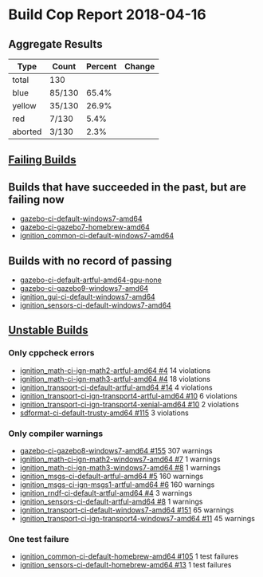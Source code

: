 # Build Cop Report 2018-04-16

## Aggregate Results
| Type | Count | Percent | Change |
|--|--|--|--|
| total | 130 | |  |
| blue | 85/130 | 65.4% |  |
| yellow | 35/130 | 26.9% |  |
| red | 7/130 | 5.4% |  |
| aborted | 3/130 | 2.3% |  |

## [Failing Builds](https://build.osrfoundation.org/view/main/view/BuildCopFail/)

## Builds that have succeeded in the past, but are failing now

* [gazebo-ci-default-windows7-amd64](https://build.osrfoundation.org/job/gazebo-ci-default-windows7-amd64)
* [gazebo-ci-gazebo7-homebrew-amd64](https://build.osrfoundation.org/job/gazebo-ci-gazebo7-homebrew-amd64)
* [ignition_common-ci-default-windows7-amd64](https://build.osrfoundation.org/job/ignition_common-ci-default-windows7-amd64)

## Builds with no record of passing
* [gazebo-ci-default-artful-amd64-gpu-none](https://build.osrfoundation.org/job/gazebo-ci-default-artful-amd64-gpu-none)
* [gazebo-ci-gazebo9-windows7-amd64](https://build.osrfoundation.org/job/gazebo-ci-gazebo9-windows7-amd64)
* [ignition_gui-ci-default-windows7-amd64](https://build.osrfoundation.org/job/ignition_gui-ci-default-windows7-amd64)
* [ignition_sensors-ci-default-windows7-amd64](https://build.osrfoundation.org/job/ignition_sensors-ci-default-windows7-amd64)

## [Unstable Builds](https://build.osrfoundation.org/view/main/view/BuildCopFail/)

### Only cppcheck errors

* [ignition_math-ci-ign-math2-artful-amd64 #4](https://build.osrfoundation.org/job/ignition_math-ci-ign-math2-artful-amd64/4) 14 violations
* [ignition_math-ci-ign-math3-artful-amd64 #4](https://build.osrfoundation.org/job/ignition_math-ci-ign-math3-artful-amd64/4) 18 violations
* [ignition_transport-ci-default-artful-amd64 #14](https://build.osrfoundation.org/job/ignition_transport-ci-default-artful-amd64/14) 4 violations
* [ignition_transport-ci-ign-transport4-artful-amd64 #10](https://build.osrfoundation.org/job/ignition_transport-ci-ign-transport4-artful-amd64/10) 6 violations
* [ignition_transport-ci-ign-transport4-xenial-amd64 #10](https://build.osrfoundation.org/job/ignition_transport-ci-ign-transport4-xenial-amd64/10) 2 violations
* [sdformat-ci-default-trusty-amd64 #115](https://build.osrfoundation.org/job/sdformat-ci-default-trusty-amd64/115) 3 violations

### Only compiler warnings

* [gazebo-ci-gazebo8-windows7-amd64 #155](https://build.osrfoundation.org/job/gazebo-ci-gazebo8-windows7-amd64/155) 307 warnings
* [ignition_math-ci-ign-math2-windows7-amd64 #7](https://build.osrfoundation.org/job/ignition_math-ci-ign-math2-windows7-amd64/7) 1 warnings
* [ignition_math-ci-ign-math3-windows7-amd64 #8](https://build.osrfoundation.org/job/ignition_math-ci-ign-math3-windows7-amd64/8) 1 warnings
* [ignition_msgs-ci-default-artful-amd64 #5](https://build.osrfoundation.org/job/ignition_msgs-ci-default-artful-amd64/5) 160 warnings
* [ignition_msgs-ci-ign-msgs1-artful-amd64 #6](https://build.osrfoundation.org/job/ignition_msgs-ci-ign-msgs1-artful-amd64/6) 160 warnings
* [ignition_rndf-ci-default-artful-amd64 #4](https://build.osrfoundation.org/job/ignition_rndf-ci-default-artful-amd64/4) 3 warnings
* [ignition_sensors-ci-default-artful-amd64 #8](https://build.osrfoundation.org/job/ignition_sensors-ci-default-artful-amd64/8) 1 warnings
* [ignition_transport-ci-default-windows7-amd64 #151](https://build.osrfoundation.org/job/ignition_transport-ci-default-windows7-amd64/151) 65 warnings
* [ignition_transport-ci-ign-transport4-windows7-amd64 #11](https://build.osrfoundation.org/job/ignition_transport-ci-ign-transport4-windows7-amd64/11) 45 warnings
### One test failure

* [ignition_common-ci-default-homebrew-amd64 #105](https://build.osrfoundation.org/job/ignition_common-ci-default-homebrew-amd64/105) 1 test failures
* [ignition_sensors-ci-default-homebrew-amd64 #13](https://build.osrfoundation.org/job/ignition_sensors-ci-default-homebrew-amd64/13) 1 test failures